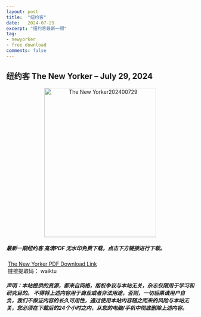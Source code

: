 ```yaml
---
layout: post
title:  "纽约客"
date:   2024-07-29
excerpt: "纽约客最新一期"
tag:
- newyorker 
- free download
comments: false
---
```


## 纽约客 The New Yorker – July 29, 2024

<div align="center">
<img src="https://i.postimg.cc/cJDxJT0T/The-New-Yorker-July-29-2024-00.png" alt="The New Yorker202400729" border="0" width = 300 height = 400 /> 
</div>


 <h5>最新一期纽约客 高清PDF 无水印免费下载，点击下方链接进行下载。 </h5>
 
  <a href="https://wwk.lanzout.com/ijjIn25yymqj">The New Yorker PDF Download Link</a>  
  <br/>
  链接提取码： waiktu
 
##### 声明：本站提供的资源，都来自网络，版权争议与本站无关，杂志仅限用于学习和研究目的。 不得将上述内容用于商业或者非法用途，否则，一切后果请用户自负，我们不保证内容的长久可用性，通过使用本站内容随之而来的风险与本站无关，您必须在下载后的24个小时之内，从您的电脑/手机中彻底删除上述内容。
